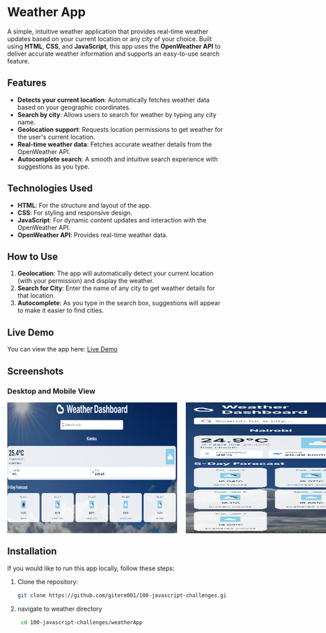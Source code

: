 # Weather App

A simple, intuitive weather application that provides real-time weather updates based on your current location or any city of your choice. Built using **HTML**, **CSS**, and **JavaScript**, this app uses the **OpenWeather API** to deliver accurate weather information and supports an easy-to-use search feature.

## Features
- **Detects your current location**: Automatically fetches weather data based on your geographic coordinates.
- **Search by city**: Allows users to search for weather by typing any city name.
- **Geolocation support**: Requests location permissions to get weather for the user's current location.
- **Real-time weather data**: Fetches accurate weather details from the OpenWeather API.
- **Autocomplete search**: A smooth and intuitive search experience with suggestions as you type.

## Technologies Used
- **HTML**: For the structure and layout of the app.
- **CSS**: For styling and responsive design.
- **JavaScript**: For dynamic content updates and interaction with the OpenWeather API.
- **OpenWeather API**: Provides real-time weather data.

## How to Use
1. **Geolocation**: The app will automatically detect your current location (with your permission) and display the weather.
2. **Search for City**: Enter the name of any city to get weather details for that location.
3. **Autocomplete**: As you type in the search box, suggestions will appear to make it easier to find cities.

## Live Demo
You can view the app here: [Live Demo](https://weather-app-james-gitere.vercel.app)

## Screenshots

### Desktop and Mobile View

<div style="display: flex; gap: 20px; width: 800px;">
    <img src="./desktop-weather-app.png" alt="Desktop View" style="flex: 1; width: 390px; height: 300px;" />
    <img src="./mobile-weather-app.png" alt="Mobile View" style="flex: 1; width: 390px; height: 300px;" />
</div>

## Installation

If you would like to run this app locally, follow these steps:

1. Clone the repository:
   ```bash
   git clone https://github.com/gitere001/100-javascript-challenges.git

2. navigate to weather directory
   ```bash
	cd 100-javascript-challenges/weatherApp